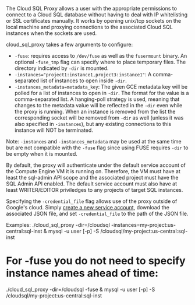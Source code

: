 
The Cloud SQL Proxy allows a user with the appropriate permissions to connect
to a Cloud SQL database without having to deal with IP whitelisting or SSL
certificates manually. It works by opening unix/tcp sockets on the local machine
and proxying connections to the associated Cloud SQL instances when the sockets
are used.

cloud_sql_proxy takes a few arguments to configure:

* `-fuse`: requires access to `/dev/fuse` as well as the `fusermount` binary. An
  optional `-fuse_tmp` flag can specify where to place temporary files. The
  directory indicated by `-dir` is mounted.
* `-instances="project1:instance1,project3:instance1"`: A comma-separated list
  of instances to open inside `-dir`.
* `-instances_metadata=metadata_key`: The given GCE metadata key will be
  polled for a list of instances to open in `-dir`. The format for the value is a
  comma-separated list. A hanging-poll strategy is used, meaning that changes to
  the metadata value will be reflected in the `-dir` even while the proxy is
  running. When an instance is removed from the list the corresponding socket
  will be removed from `-dir` as well (unless it was also specified in
  `-instances`), but any existing connections to this instance will NOT be
  terminated.

Note: `-instances` and `-instances_metadata` may be used at the same time but
are not compatible with the `-fuse` flag since using FUSE requires `-dir` to
be empty when it is mounted.

By default, the proxy will authenticate under the default service account of the
Compute Engine VM it is running on. Therefore, the VM must have at least the
sql-admin API scope and the associated project must have the SQL Admin API
enabled.  The default service account must also have at least WRITER/EDITOR
priviledges to any projects of target SQL instances.

Specifying the `-credential_file` flag allows use of the proxy outside of
Google's cloud. Simply [create a new service
account](https://console.developers.google.com/project/_/apiui/credential/serviceaccount),
download the associated JSON file, and set `-credential_file` to the path of the
JSON file.

Examples:
  ./cloud_sql_proxy -dir=/cloudsql -instances=my-project:us-central:sql-inst &
  mysql -u user [-p] -S /cloudsql/my-project:us-central:sql-inst

  # For -fuse you do not need to specify instance names ahead of time:
  ./cloud_sql_proxy -dir=/cloudsql -fuse &
  mysql -u user [-p] -S /cloudsql/my-project:us-central:sql-inst

